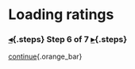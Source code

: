 <div class="top">

# Loading ratings
### [◂](command:katapod.loadPage?step5){.steps} Step 6 of 7 [▸](command:katapod.loadPage?step7){.steps}
</div>



[continue](command:katapod.loadPage?step7){.orange_bar}